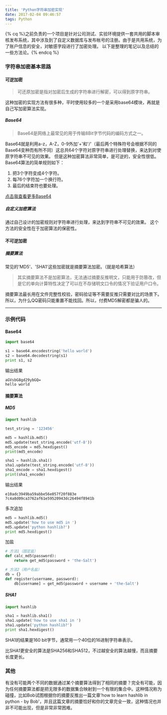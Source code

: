 ```yaml
---
title: 'Python字符串加密实现'
date: 2017-02-04 09:46:57
tags: Python
---
```

{% cq %}之前负责的一个项目是针对公司测试、实验环境提供一套共用的脚本审核发布系统，其中涉及到了自定义数据库与发布帐号的注册。由于是共用系统，为了账户信息的安全，对敏感字段进行了加密处理。
以下是整理的笔记以及总结的一些方法论。{% endcq %}

<!-- more -->

### 字符串加密基本思路
#### 可逆加密
> 可还原加密是指对加密后生成的字符串进行解密，可以得到原字符串。

这种加密的实现方法有很多种，平时使用较多的一个是采用base64模块，再就是自己写加密算法实现。
##### Base64
> Base64是网络上最常见的用于传输8Bit字节代码的编码方式之一。

Base64就是利用a-z，A-Z，0-9外加'+'和'/'（最后两个特殊符号会根据不同的Base64变种而有所不同）这总共64个字符对原字符串进行处理替换，来达到对使原字符串不可见的效果。
但是这种加密算法非常简单，是可逆的，安全性很低。
Base64算法的简单规则如下：
1. 把3个字符变成4个字符。
2. 每76个字符加一个换行符。
3. 最后的结束符也要处理。

[点击我查看更多Base64](http://baike.baidu.com/link?url=E8-vj9CcIckBaSvpw_Sx-9Y7RhpXBR1hctrI9hiGgdQ6YAwuXE0U_jPLsOoLatdlgxNecox6_CYoiUHixX5P0q)
##### 自定义加密算法
通过自己设计的加密规则对字符串进行处理，来达到字符串不可见的效果。
这个方法的安全性在于加密算法的保密性。
#### 不可逆加密 
##### 摘要算法
常见的'MD5'、'SHA1'这些加密就是摘要算法加密。（就是哈希算法）
> 其实摘要算法不是加密算法，无法通过摘要反推明文，只能用于防篡改，但是它的单向计算特性决定了可以在不存储明文口令的情况下验证用户口令。

摘要算法最长用在文件完整性校验，密码验证等不需要反推只需要对比的场景下。
所以，为什么QQ密码只能重置不能找回。所以，付费MD5解密都是骗人的。

---
### 示例代码
#### Base64
```python
import base64

s1 = base64.encodestring('hello world')
s2 = base64.decodestring(s1)
print s1, s2
```
输出结果
```
aGVsbG8gd29ybGQ=
hello world
```

#### 摘要算法
##### MD5
```python
import hashlib

test_string = '123456'

md5 = hashlib.md5()
md5.update(test_string.encode('utf-8'))
md5_encode = md5.hexdigest()
print(md5_encode)

sha1 = hashlib.sha1()
sha1.update(test_string.encode('utf-8'))
sha1_encode = sha1.hexdigest()
print(sha1_encode)
```
输出结果
```
e10adc3949ba59abbe56e057f20f883e 
7c4a8d09ca3762af61e59520943dc26494f8941b
```
多次追加

```python
md5 = hashlib.md5()
md5.update('how to use md5 in ')
md5.update('python hashlib?')
print md5.hexdigest()
```
加盐
```python
# 方法1（固定盐）
def calc_md5(password):
    return get_md5(password + 'the-Salt')

# 方法2（用户名盐）
db = {}
def register(username, password):
    db[username] = get_md5(password + username + 'the-Salt')
```

##### SHA1
```python
import hashlib

sha1 = hashlib.sha1()
sha1.update('how to use sha1 in ')
sha1.update('python hashlib?')
print sha1.hexdigest()
```
SHA1的结果是160 bit字节，通常用一个40位的16进制字符串表示。

比SHA1更安全的算法是SHA256和SHA512，不过越安全的算法越慢，而且摘要长度更长。

### 其他
有没有可能两个不同的数据通过某个摘要算法得到了相同的摘要？完全有可能，因为任何摘要算法都是把无限多的数据集合映射到一个有限的集合中。这种情况称为碰撞，比如Bob试图根据你的摘要反推出一篇文章'how to learn hashlib in python - by Bob'，并且这篇文章的摘要恰好和你的文章完全一致，这种情况也并非不可能出现，但是非常非常困难。
